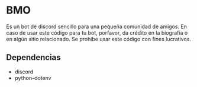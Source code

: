 # BMO
Es un bot de discord sencillo para una pequeña comunidad de amigos.
En caso de usar este código para tu bot, porfavor, da crédito en la biografía o en algún sitio relacionado.
Se prohibe usar este código con fines lucrativos.

## Dependencias
- discord
- python-dotenv
